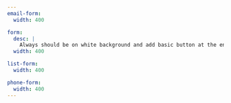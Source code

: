 ```yaml
---
email-form:
  width: 400

form:
  desc: |
    Always should be on white background and add basic button at the end of form.
  width: 400

list-form:
  width: 400

phone-form:
  width: 400
---
```

